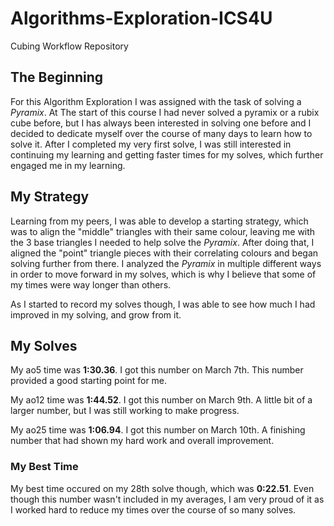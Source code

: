 # Algorithms-Exploration-ICS4U
Cubing Workflow Repository

## The Beginning

For this Algorithm Exploration I was assigned with the task of solving a _Pyramix_. At The start of this course I had never solved a pyramix or a rubix cube before, but I has always been interested in solving one before and I decided to dedicate myself over the course of many days to learn how to solve it. After I completed my very first solve, I was still interested in continuing my learning and getting faster times for my solves, which further engaged me in my learning.

## My Strategy
Learning from my peers, I was able to develop a starting strategy, which was to align the "middle" triangles with their same colour, leaving me with the 3 base triangles I needed to help solve the _Pyramix_. After doing that, I aligned the "point" triangle pieces with their correlating colours and began solving further from there. I analyzed the _Pyramix_ in multiple different ways in order to move forward in my solves, which is why I believe that some of my times were way longer than others.

As I started to record my solves though, I was able to see how much I had improved in my solving, and grow from it.

## My Solves
My ao5 time was **1:30.36**. I got this number on March 7th. This number provided a good starting point for me.

My ao12 time was **1:44.52**. I got this number on March 9th. A little bit of a larger number, but I was still working to make progress.

My ao25 time was **1:06.94**. I got this number on March 10th. A finishing number that had shown my hard work and overall improvement.

### My Best Time
My best time occured on my 28th solve though, which was **0:22.51**. Even though this number wasn't included in my averages, I am very proud of it as I worked hard to reduce my times over the course of so many solves.

